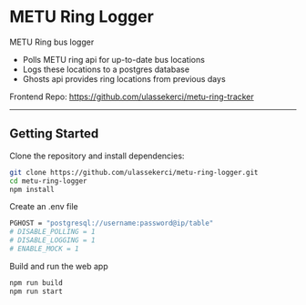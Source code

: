 # METU Ring Logger

METU Ring bus logger

- Polls METU ring api for up-to-date bus locations
- Logs these locations to a postgres database
- Ghosts api provides ring locations from previous days

Frontend Repo: https://github.com/ulassekerci/metu-ring-tracker

---

## Getting Started

Clone the repository and install dependencies:

```bash
git clone https://github.com/ulassekerci/metu-ring-logger.git
cd metu-ring-logger
npm install
```

Create an .env file

```bash
PGHOST = "postgresql://username:password@ip/table"
# DISABLE_POLLING = 1
# DISABLE_LOGGING = 1
# ENABLE_MOCK = 1
```

Build and run the web app

```bash
npm run build
npm run start
```
